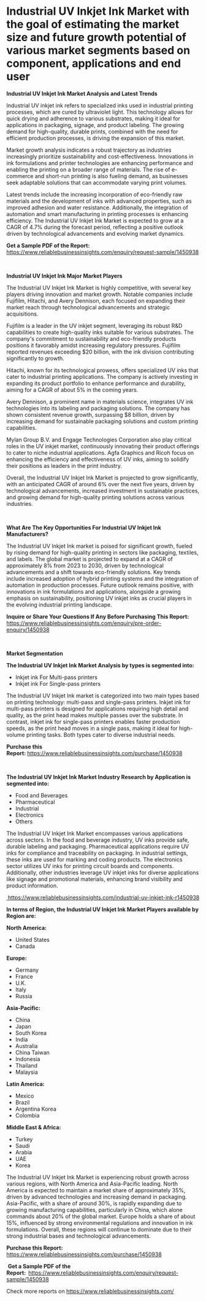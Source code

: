 <p><h1>Industrial UV Inkjet Ink Market with the goal of estimating the market size and future growth potential of various market segments based on component, applications and end user</h1></p><p><strong>Industrial UV Inkjet Ink Market Analysis and Latest Trends</strong></p>
<p><p>Industrial UV inkjet ink refers to specialized inks used in industrial printing processes, which are cured by ultraviolet light. This technology allows for quick drying and adherence to various substrates, making it ideal for applications in packaging, signage, and product labeling. The growing demand for high-quality, durable prints, combined with the need for efficient production processes, is driving the expansion of this market.</p><p>Market growth analysis indicates a robust trajectory as industries increasingly prioritize sustainability and cost-effectiveness. Innovations in ink formulations and printer technologies are enhancing performance and enabling the printing on a broader range of materials. The rise of e-commerce and short-run printing is also fueling demand, as businesses seek adaptable solutions that can accommodate varying print volumes.</p><p>Latest trends include the increasing incorporation of eco-friendly raw materials and the development of inks with advanced properties, such as improved adhesion and water resistance. Additionally, the integration of automation and smart manufacturing in printing processes is enhancing efficiency. The Industrial UV Inkjet Ink Market is expected to grow at a CAGR of 4.7% during the forecast period, reflecting a positive outlook driven by technological advancements and evolving market dynamics.</p></p>
<p><strong>Get a Sample PDF of the Report:&nbsp;</strong> <a href="https://www.reliablebusinessinsights.com/enquiry/request-sample/1450938?utm_campaign=2716&utm_medium=2&utm_source=Github&utm_content=ia&utm_term=03042025&utm_id=industrial-uv-inkjet-ink">https://www.reliablebusinessinsights.com/enquiry/request-sample/1450938</a></p>
<p>&nbsp;</p>
<p><strong>Industrial UV Inkjet Ink Major Market Players</strong></p>
<p><p>The Industrial UV Inkjet Ink Market is highly competitive, with several key players driving innovation and market growth. Notable companies include Fujifilm, Hitachi, and Avery Dennison, each focused on expanding their market reach through technological advancements and strategic acquisitions.</p><p>Fujifilm is a leader in the UV inkjet segment, leveraging its robust R&D capabilities to create high-quality inks suitable for various substrates. The company's commitment to sustainability and eco-friendly products positions it favorably amidst increasing regulatory pressures. Fujifilm reported revenues exceeding $20 billion, with the ink division contributing significantly to growth.</p><p>Hitachi, known for its technological prowess, offers specialized UV inks that cater to industrial printing applications. The company is actively investing in expanding its product portfolio to enhance performance and durability, aiming for a CAGR of about 5% in the coming years.</p><p>Avery Dennison, a prominent name in materials science, integrates UV ink technologies into its labeling and packaging solutions. The company has shown consistent revenue growth, surpassing $8 billion, driven by increasing demand for sustainable packaging solutions and custom printing capabilities.</p><p>Mylan Group B.V. and Engage Technologies Corporation also play critical roles in the UV inkjet market, continuously innovating their product offerings to cater to niche industrial applications. Agfa Graphics and Ricoh focus on enhancing the efficiency and effectiveness of UV inks, aiming to solidify their positions as leaders in the print industry.</p><p>Overall, the Industrial UV Inkjet Ink Market is projected to grow significantly, with an anticipated CAGR of around 6% over the next five years, driven by technological advancements, increased investment in sustainable practices, and growing demand for high-quality printing solutions across various industries.</p></p>
<p>&nbsp;</p>
<p><strong>What Are The Key Opportunities For Industrial UV Inkjet Ink Manufacturers?</strong></p>
<p><p>The Industrial UV Inkjet Ink market is poised for significant growth, fueled by rising demand for high-quality printing in sectors like packaging, textiles, and labels. The global market is projected to expand at a CAGR of approximately 8% from 2023 to 2030, driven by technological advancements and a shift towards eco-friendly solutions. Key trends include increased adoption of hybrid printing systems and the integration of automation in production processes. Future outlook remains positive, with innovations in ink formulations and applications, alongside a growing emphasis on sustainability, positioning UV inkjet inks as crucial players in the evolving industrial printing landscape.</p></p>
<p><strong>Inquire or Share Your Questions If Any Before Purchasing This Report:</strong> <a href="https://www.reliablebusinessinsights.com/enquiry/pre-order-enquiry/1450938?utm_campaign=2716&utm_medium=2&utm_source=Github&utm_content=ia&utm_term=03042025&utm_id=industrial-uv-inkjet-ink">https://www.reliablebusinessinsights.com/enquiry/pre-order-enquiry/1450938</a></p>
<p>&nbsp;</p>
<p><strong>Market Segmentation</strong></p>
<p><strong>The Industrial UV Inkjet Ink Market Analysis by types is segmented into:</strong></p>
<p><ul><li>Inkjet ink For Multi-pass printers</li><li>Inkjet ink For Single-pass printers</li></ul></p>
<p><p>The Industrial UV Inkjet Ink market is categorized into two main types based on printing technology: multi-pass and single-pass printers. Inkjet ink for multi-pass printers is designed for applications requiring high detail and quality, as the print head makes multiple passes over the substrate. In contrast, inkjet ink for single-pass printers enables faster production speeds, as the print head moves in a single pass, making it ideal for high-volume printing tasks. Both types cater to diverse industrial needs.</p></p>
<p><strong>Purchase this Report:&nbsp;</strong><a href="https://www.reliablebusinessinsights.com/purchase/1450938?utm_campaign=2716&utm_medium=2&utm_source=Github&utm_content=ia&utm_term=03042025&utm_id=industrial-uv-inkjet-ink">https://www.reliablebusinessinsights.com/purchase/1450938</a></p>
<p>&nbsp;</p>
<p><strong>The Industrial UV Inkjet Ink Market Industry Research by Application is segmented into:</strong></p>
<p><ul><li>Food and Beverages</li><li>Pharmaceutical</li><li>Industrial</li><li>Electronics</li><li>Others</li></ul></p>
<p><p>The Industrial UV Inkjet Ink Market encompasses various applications across sectors. In the food and beverage industry, UV inks provide safe, durable labeling and packaging. Pharmaceutical applications require UV inks for compliance and traceability on packaging. In industrial settings, these inks are used for marking and coding products. The electronics sector utilizes UV inks for printing circuit boards and components. Additionally, other industries leverage UV inkjet inks for diverse applications like signage and promotional materials, enhancing brand visibility and product information.</p></p>
<p><a href="https://www.reliablebusinessinsights.com/industrial-uv-inkjet-ink-r1450938?utm_campaign=2716&utm_medium=2&utm_source=Github&utm_content=ia&utm_term=03042025&utm_id=industrial-uv-inkjet-ink">&nbsp;https://www.reliablebusinessinsights.com/industrial-uv-inkjet-ink-r1450938</a></p>
<p><strong>In terms of Region, the Industrial UV Inkjet Ink Market Players available by Region are:</strong></p>
<p>
    <p> <strong> North America: </strong>
        <ul>
            <li>United States</li>
            <li>Canada</li>
        </ul>
        </p> 
    <p> <strong> Europe: </strong>
        <ul>
            <li>Germany</li>
            <li>France</li>
            <li>U.K.</li>
            <li>Italy</li>
            <li>Russia</li>
        </ul>
        </p> 
    <p> <strong> Asia-Pacific: </strong>
        <ul>
            <li>China</li>
            <li>Japan</li>
            <li>South Korea</li>
            <li>India</li>
            <li>Australia</li>
            <li>China Taiwan</li>
            <li>Indonesia</li>
            <li>Thailand</li>
            <li>Malaysia</li>
        </ul>
        </p> 
    <p> <strong> Latin America: </strong>
        <ul>
            <li>Mexico</li>
            <li>Brazil</li>
            <li>Argentina Korea</li>
            <li>Colombia</li>
        </ul>
        </p> 
    <p> <strong> Middle East & Africa: </strong>
        <ul>
            <li>Turkey</li>
            <li>Saudi</li>
            <li>Arabia</li>
            <li>UAE</li>
            <li>Korea</li>
        </ul>
    </p>
    </p>
<p><p>The Industrial UV Inkjet Ink Market is experiencing robust growth across various regions, with North America and Asia-Pacific leading. North America is expected to maintain a market share of approximately 35%, driven by advanced technologies and increasing demand in packaging. Asia-Pacific, with a share of around 30%, is rapidly expanding due to growing manufacturing capabilities, particularly in China, which alone commands about 20% of the global market. Europe holds a share of about 15%, influenced by strong environmental regulations and innovation in ink formulations. Overall, these regions will continue to dominate due to their strong industrial bases and technological advancements.</p></p>
<p><strong>Purchase this Report: </strong><a href="https://www.reliablebusinessinsights.com/purchase/1450938?utm_campaign=2716&utm_medium=2&utm_source=Github&utm_content=ia&utm_term=03042025&utm_id=industrial-uv-inkjet-ink">https://www.reliablebusinessinsights.com/purchase/1450938</a></p>
<p>&nbsp;<strong>Get a Sample PDF of the Report:&nbsp;&nbsp;</strong><a href="https://www.reliablebusinessinsights.com/enquiry/request-sample/1450938?utm_campaign=2716&utm_medium=2&utm_source=Github&utm_content=ia&utm_term=03042025&utm_id=industrial-uv-inkjet-ink">https://www.reliablebusinessinsights.com/enquiry/request-sample/1450938</a></p>
<p><strong></strong></p>
<p>Check more reports on <a href="https://www.reliablebusinessinsights.com/?utm_campaign=2716&utm_medium=2&utm_source=Github&utm_content=ia&utm_term=03042025&utm_id=industrial-uv-inkjet-ink">https://www.reliablebusinessinsights.com/</a></p>